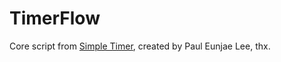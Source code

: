# TimerFlow

Core script from [Simple Timer](http://www.packal.org/workflow/simple-timer), created by Paul Eunjae Lee, thx.
